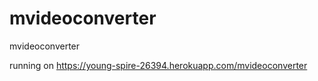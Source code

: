 # mvideoconverter
mvideoconverter

running on https://young-spire-26394.herokuapp.com/mvideoconverter
